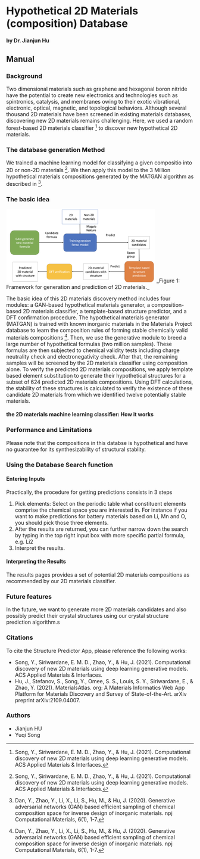 
# Hypothetical 2D Materials (composition) Database
#### by Dr. Jianjun Hu

## Manual

### Background 
Two dimensional materials such as graphene and hexagonal boron nitride have the potential to create new electronics and technologies such as spintronics, catalysis, and membranes owing to their exotic vibrational, electronic, optical, magnetic, and topological behaviors. Although several thousand 2D materials have been screened in existing materials databases, discovering new 2D materials remains challenging. Here, we used a random forest-based 2D materials classifier [^1] to discover new hypothetical 2D materials.


### The database generation Method

We trained a machine learning model for classifying a given compositio into 2D or non-2D materials [^1]. We then apply this model to the 3 Million hypothetical materials compositions generated by the MATGAN algorithm as described in [^2]. 

### The basic idea
<img src="img/2d.png" width="400">
_Figure 1: Framework for generation and prediction of 2D materials._

<!-- ![How 2d works](img/2d.png) -->


<br/> 

The basic idea of this 2D materials discovery method includes four modules: a GAN-based hypothetical materials generator, a composition-based 2D materials classifier, a template-based structure predictor, and a DFT confirmation procedure. The hypothetical materials generator (MATGAN) is trained with known inorganic materials in the Materials Project database to learn the composition rules of forming stable chemically valid materials compositions [^2]. Then, we use the generative module to breed a large number of hypothetical formulas (two million samples). These formulas are then subjected to chemical validity tests including charge neutrality check and electronegativity check. After that, the remaining samples will be screened by the 2D materials classifier using composition alone. To verify the predicted 2D materials compositions, we apply template based element substitution to generate their hypothetical structures for a subset of 624 predicted 2D materials compositions. Using DFT calculations, the stability of these structures is calculated to verify the existence of these candidate 2D materials from which we identified twelve potentially stable materials.

#### the 2D materials machine learning classifier: How it works




### Performance and Limitations

Please note that the compositions in this databse is hypothetical and have no guarantee for its synthesizability of structural stablity. 

### Using the Database Search function

#### Entering Inputs

Practically, the procedure for getting predictions consists in 3 steps

1. Pick elements: Select on the periodic table what constituent elements comprise the chemical space you are interested in.
   For instance if you want to make predictions for battery materials based on Li, Mn and O, you should pick those three elements.
2. After the results are returned, you can further narrow down the search by typing in the top right input box with more specific partial formula, e.g. Li2
3. Interpret the results.
   

#### Interpreting the Results

The results pages provides a set of potential 2D materials compositions as recommended by our 2D materials classifier. 



### Future features

In the future, we want to generate more 2D materials candidates and also possibly predict their crystal structures using our crystal structure prediction algorithm.s

### Citations

To cite the Structure Predictor App, please reference the following works:

- Song, Y., Siriwardane, E. M. D., Zhao, Y., & Hu, J. (2021). Computational discovery of new 2D materials using deep learning generative models. ACS Applied Materials & Interfaces.
- Hu, J., Stefanov, S., Song, Y., Omee, S. S., Louis, S. Y., Siriwardane, E., & Zhao, Y. (2021). MaterialsAtlas. org: A Materials Informatics Web App Platform for Materials Discovery and Survey of State-of-the-Art. arXiv preprint arXiv:2109.04007.

[^1]: Song, Y., Siriwardane, E. M. D., Zhao, Y., & Hu, J. (2021). Computational discovery of new 2D materials using deep learning generative models. ACS Applied Materials & Interfaces.
[^2]: Dan, Y., Zhao, Y., Li, X., Li, S., Hu, M., & Hu, J. (2020). Generative adversarial networks (GAN) based efficient sampling of chemical composition space for inverse design of inorganic materials. npj Computational Materials, 6(1), 1-7.



### Authors

- Jianjun HU
- Yuqi Song

